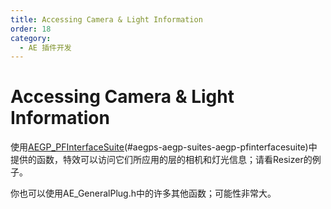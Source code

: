 ```yaml
---
title: Accessing Camera & Light Information
order: 18
category:
  - AE 插件开发
---
```


# Accessing Camera & Light Information

使用[AEGP_PFInterfaceSuite](.../aegps/aegp-suites.html)(#aegps-aegp-suites-aegp-pfinterfacesuite)中提供的函数，特效可以访问它们所应用的层的相机和灯光信息；请看Resizer的例子。

你也可以使用AE_GeneralPlug.h中的许多其他函数；可能性非常大。